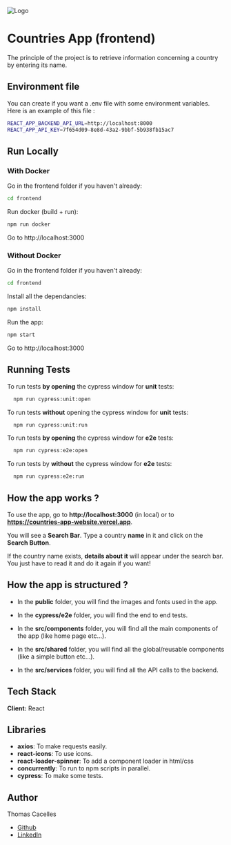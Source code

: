 
![Logo](https://bounceinsights.com/wp-content/uploads/2020/06/method-draw-image-1.svg)


# Countries App (frontend)

The principle of the project is to retrieve information concerning a country by entering its name.


## Environment file
You can create if you want a .env file with some environment variables. Here is an example of this file :

```bash
REACT_APP_BACKEND_API_URL=http://localhost:8000
REACT_APP_API_KEY=7f654d09-8e8d-43a2-9bbf-5b938fb15ac7
```
## Run Locally
### With Docker
Go in the frontend folder if you haven't already:

```bash
cd frontend
```

Run docker (build + run):

```bash
npm run docker
```

Go to http://localhost:3000


### Without Docker
Go in the frontend folder if you haven't already:

```bash
cd frontend
```

Install all the dependancies:

```bash
npm install
```

Run the app:

```bash
npm start
```

Go to http://localhost:3000


## Running Tests

To run tests **by opening** the cypress window for **unit** tests:

```bash
  npm run cypress:unit:open
```

To run tests **without** opening the cypress window for **unit** tests:

```bash
  npm run cypress:unit:run
```

To run tests **by opening** the cypress window for **e2e** tests:

```bash
  npm run cypress:e2e:open
```

To run tests by **without** the cypress window for **e2e** tests:

```bash
  npm run cypress:e2e:run
```


## How the app works ?

To use the app, go to **http://localhost:3000** (in local) or to **https://countries-app-website.vercel.app**.

You will see a **Search Bar**. Type a country **name** in it and click on the **Search Button**.

If the country name exists, **details about it** will appear under the search bar. You just have to read it and do it again if you want!

## How the app is structured ?

- In the **public** folder, you will find the images and fonts used in the app.

- In the **cypress/e2e** folder, you will find the end to end tests.

- In the **src/components** folder, you will find all the main components of the app (like home page etc...).

- In the **src/shared** folder, you will find all the global/reusable components (like a simple button etc...).

- In the **src/services** folder, you will find all the API calls to the backend.


## Tech Stack

**Client:** React

## Libraries

- **axios**: To make requests easily.
- **react-icons**: To use icons.
- **react-loader-spinner**: To add a component loader in html/css
- **concurrently**: To run to npm scripts in parallel.
- **cypress**: To make some tests.

## Author

Thomas Cacelles

- [Github](https://www.github.com/Thomas170)
- [LinkedIn](https://linkedin.com/in/thomas-cacelles-841822231)

